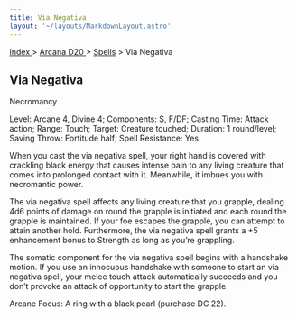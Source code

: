 ```yaml
---
title: Via Negativa
layout: '~/layouts/MarkdownLayout.astro'
---
```


[ Index ](/) > [ Arcana D20 ](/arcana.d20.srd) > [Spells](/arcana.d20.srd/spells) > Via Negativa

## Via Negativa

Necromancy

Level: Arcane 4, Divine 4; Components: S, F/DF; Casting Time: Attack action;
Range: Touch; Target: Creature touched; Duration: 1 round/level; Saving Throw:
Fortitude half; Spell Resistance: Yes

When you cast the via negativa spell, your right hand is covered with
crackling black energy that causes intense pain to any living creature that
comes into prolonged contact with it. Meanwhile, it imbues you with
necromantic power.

The via negativa spell affects any living creature that you grapple, dealing
4d6 points of damage on round the grapple is initiated and each round the
grapple is maintained. If your foe escapes the grapple, you can attempt to
attain another hold. Furthermore, the via negativa spell grants a +5
enhancement bonus to Strength as long as you’re grappling.

The somatic component for the via negativa spell begins with a handshake
motion. If you use an innocuous handshake with someone to start an via
negativa spell, your melee touch attack automatically succeeds and you don’t
provoke an attack of opportunity to start the grapple.

Arcane Focus: A ring with a black pearl (purchase DC 22).

